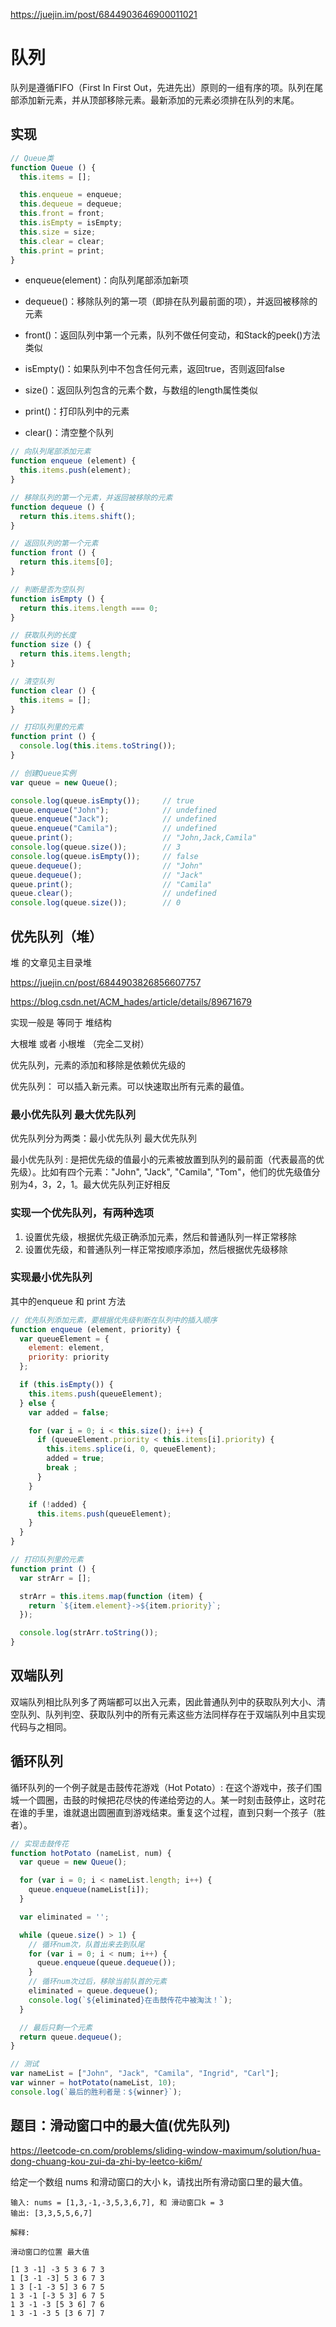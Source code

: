 <https://juejin.im/post/6844903646900011021>

# 队列

队列是遵循FIFO（First In First Out，先进先出）原则的一组有序的项。队列在尾部添加新元素，并从顶部移除元素。最新添加的元素必须排在队列的末尾。

## 实现

```js
// Queue类
function Queue () {
  this.items = [];

  this.enqueue = enqueue;
  this.dequeue = dequeue;
  this.front = front;
  this.isEmpty = isEmpty;
  this.size = size;
  this.clear = clear;
  this.print = print;
}
```

- enqueue(element)：向队列尾部添加新项

- dequeue()：移除队列的第一项（即排在队列最前面的项），并返回被移除的元素

- front()：返回队列中第一个元素，队列不做任何变动，和Stack的peek()方法类似

- isEmpty()：如果队列中不包含任何元素，返回true，否则返回false

- size()：返回队列包含的元素个数，与数组的length属性类似

- print()：打印队列中的元素

- clear()：清空整个队列

```js
// 向队列尾部添加元素
function enqueue (element) {
  this.items.push(element);
}

// 移除队列的第一个元素，并返回被移除的元素
function dequeue () {
  return this.items.shift();
}

// 返回队列的第一个元素
function front () {
  return this.items[0];
}

// 判断是否为空队列
function isEmpty () {
  return this.items.length === 0;
}

// 获取队列的长度
function size () {
  return this.items.length;
}

// 清空队列
function clear () {
  this.items = [];
}

// 打印队列里的元素
function print () {
  console.log(this.items.toString());
}
```

```js
// 创建Queue实例
var queue = new Queue();

console.log(queue.isEmpty());     // true
queue.enqueue("John");            // undefined
queue.enqueue("Jack");            // undefined
queue.enqueue("Camila");          // undefined
queue.print();                    // "John,Jack,Camila"
console.log(queue.size());        // 3
console.log(queue.isEmpty());     // false
queue.dequeue();                  // "John"
queue.dequeue();                  // "Jack"
queue.print();                    // "Camila"
queue.clear();                    // undefined
console.log(queue.size());        // 0
```

## 优先队列（堆）

堆 的文章见主目录堆

<https://juejin.cn/post/6844903826856607757>

<https://blog.csdn.net/ACM_hades/article/details/89671679>

实现一般是 等同于 堆结构

大根堆 或者 小根堆 （完全二叉树）

优先队列，元素的添加和移除是依赖优先级的

优先队列： 可以插入新元素。可以快速取出所有元素的最值。

### 最小优先队列 最大优先队列

优先队列分为两类：最小优先队列 最大优先队列

最小优先队列 : 是把优先级的值最小的元素被放置到队列的最前面（代表最高的优先级）。比如有四个元素："John", "Jack", "Camila", "Tom"，他们的优先级值分别为4，3，2，1。最大优先队列正好相反

### 实现一个优先队列，有两种选项

1. 设置优先级，根据优先级正确添加元素，然后和普通队列一样正常移除
2. 设置优先级，和普通队列一样正常按顺序添加，然后根据优先级移除

### 实现最小优先队列

其中的enqueue 和 print 方法

```js
// 优先队列添加元素，要根据优先级判断在队列中的插入顺序
function enqueue (element, priority) {
  var queueElement = {
    element: element,
    priority: priority
  };

  if (this.isEmpty()) {
    this.items.push(queueElement);
  } else {
    var added = false;

    for (var i = 0; i < this.size(); i++) {
      if (queueElement.priority < this.items[i].priority) {
        this.items.splice(i, 0, queueElement);
        added = true;
        break ;
      }
    }

    if (!added) {
      this.items.push(queueElement);
    }
  }
}

// 打印队列里的元素
function print () {
  var strArr = [];

  strArr = this.items.map(function (item) {
    return `${item.element}->${item.priority}`;
  });

  console.log(strArr.toString());
}
```

## 双端队列

双端队列相比队列多了两端都可以出入元素，因此普通队列中的获取队列大小、清空队列、队列判空、获取队列中的所有元素这些方法同样存在于双端队列中且实现代码与之相同。

## 循环队列

循环队列的一个例子就是击鼓传花游戏（Hot Potato）: 在这个游戏中，孩子们围城一个圆圈，击鼓的时候把花尽快的传递给旁边的人。某一时刻击鼓停止，这时花在谁的手里，谁就退出圆圈直到游戏结束。重复这个过程，直到只剩一个孩子（胜者）。

```js
// 实现击鼓传花
function hotPotato (nameList, num) {
  var queue = new Queue();

  for (var i = 0; i < nameList.length; i++) {
    queue.enqueue(nameList[i]);
  }

  var eliminated = '';

  while (queue.size() > 1) {
    // 循环num次，队首出来去到队尾
    for (var i = 0; i < num; i++) {
      queue.enqueue(queue.dequeue());
    }
    // 循环num次过后，移除当前队首的元素
    eliminated = queue.dequeue();
    console.log(`${eliminated}在击鼓传花中被淘汰！`);
  }

  // 最后只剩一个元素
  return queue.dequeue();
}

// 测试
var nameList = ["John", "Jack", "Camila", "Ingrid", "Carl"];
var winner = hotPotato(nameList, 10);
console.log(`最后的胜利者是：${winner}`);
```

## 题目：滑动窗口中的最大值(优先队列)

<https://leetcode-cn.com/problems/sliding-window-maximum/solution/hua-dong-chuang-kou-zui-da-zhi-by-leetco-ki6m/>

给定一个数组 nums 和滑动窗口的大小 k，请找出所有滑动窗口里的最大值。

```
输入: nums = [1,3,-1,-3,5,3,6,7], 和 滑动窗口k = 3
输出: [3,3,5,5,6,7] 
```

```
解释:

滑动窗口的位置 最大值

[1 3 -1] -3 5 3 6 7 3
1 [3 -1 -3] 5 3 6 7 3
1 3 [-1 -3 5] 3 6 7 5
1 3 -1 [-3 5 3] 6 7 5
1 3 -1 -3 [5 3 6] 7 6
1 3 -1 -3 5 [3 6 7] 7
```
